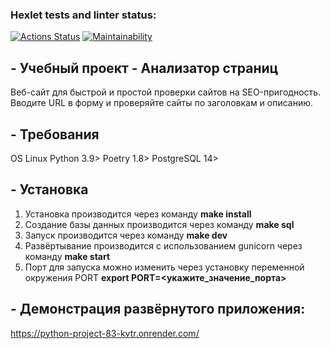 ### Hexlet tests and linter status:
[![Actions Status](https://github.com/un-f0rgiven/python-project-83/actions/workflows/hexlet-check.yml/badge.svg)](https://github.com/un-f0rgiven/python-project-83/actions)
[![Maintainability](https://codeclimate.com/github/un-f0rgiven/python-project-83/badges/gpa.svg)](https://codeclimate.com/github/un-f0rgiven/python-project-83/maintainability)

## - Учебный проект - Анализатор страниц
Веб-сайт для быстрой и простой проверки сайтов на SEO-пригодность.
Вводите URL в форму и проверяйте сайты по заголовкам и описанию.

## - Требования
OS Linux
Python 3.9>
Poetry 1.8>
PostgreSQL 14>

## - Установка
1. Установка производится через команду **make install**
2. Создание базы данных производится через команду **make sql**
3. Запуск производится через команду **make dev**
4. Развёртывание производится с использованием gunicorn через команду **make start**
5. Порт для запуска можно изменить через установку переменной окружения PORT **export PORT=<укажите_значение_порта>**

## - Демонстрация развёрнутого приложения:
https://python-project-83-kvtr.onrender.com/